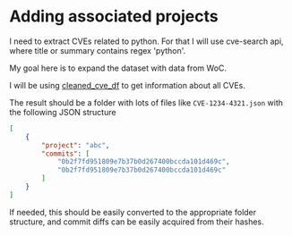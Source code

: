 # Adding associated projects

I need to extract CVEs related to python. For that I will use cve-search api, where title or summary contains regex 'python'.

My goal here is to expand the dataset with data from WoC.  

I will be using [cleaned_cve_df](https://dagshub.com/ncusi/secret_life_of_CVEs/src/main/data/cleaned_cve_df) to get information about all CVEs.  

The result should be a folder with lots of files like `CVE-1234-4321.json` with the following JSON structure

```json
[
    {
        "project": "abc",
        "commits": [
            "0b2f7fd951809e7b37b0d267400bccda101d469c",
            "0b2f7fd951809e7b37b0d267400bccda101d469c"
        ]
    }
]
```

If needed, this should be easily converted to the appropriate folder structure, and commit diffs can be easily acquired from their hashes.
